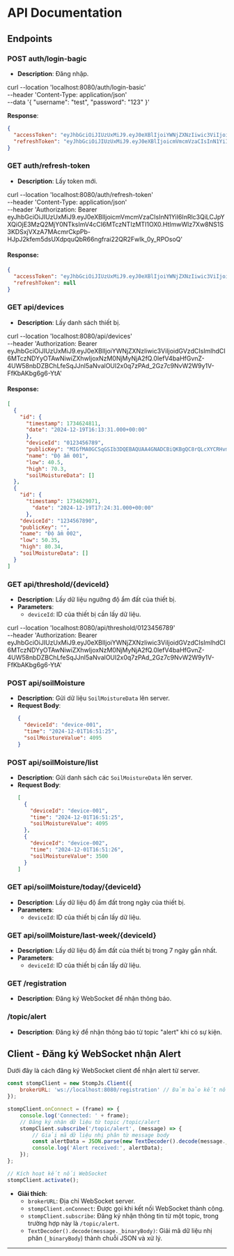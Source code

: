 
# API Documentation

## Endpoints

### POST auth/login-bagic
- **Description**: Đăng nhập.

curl --location 'localhost:8080/auth/login-basic' \
--header 'Content-Type: application/json' \
--data '{
"username": "test",
"password": "123"
}'

**Response**:
```json
{
  "accessToken": "eyJhbGciOiJIUzUxMiJ9.eyJ0eXBlIjoiYWNjZXNzIiwic3ViIjoidGVzdCIsImlhdCI6MTczNDYyNzI2NiwiZXhwIjoxNzM0NjMwODY2fQ.3ibQtEgOTJ8EQuQR_In4M_jPJs-vFY1gosJOAevxT0aZhrTVHVva6U0a9FlsZy5QV-rEUB9be70BF3lDZTlb4g",
  "refreshToken": "eyJhbGciOiJIUzUxMiJ9.eyJ0eXBlIjoicmVmcmVzaCIsInN1YiI6InRlc3QiLCJpYXQiOjE3MzQ2MjcyNjYsImV4cCI6MTczNTIzMjA2Nn0.HrNGi5wXw0O-8t2pcuo4811-RXuPdwaLO45euvTgDQrhWIp1SwQ6b59mUB6oz8nT7Ws5lpmanQFJ3gyVmTyx4g"
}
```
### GET auth/refresh-token
- **Description**: Lấy token mới.
  
curl --location 'localhost:8080/auth/refresh-token' \
--header 'Content-Type: application/json' \
--header 'Authorization: Bearer eyJhbGciOiJIUzUxMiJ9.eyJ0eXBlIjoicmVmcmVzaCIsInN1YiI6InRlc3QiLCJpYXQiOjE3MzQ2MjY0NTksImV4cCI6MTczNTIzMTI1OX0.HtImwWlz7Xw8NS1S3KDSxjVXzA7MAcmrCkpPb-HJpJ2kfem5dsUXdpquQbR66ngfrai22QR2FwIk_0y_RPOsoQ'

#### Response:
```json
{
  "accessToken": "eyJhbGciOiJIUzUxMiJ9.eyJ0eXBlIjoiYWNjZXNzIiwic3ViIjoidGVzdCIsImlhdCI6MTczNDYyNzI0MywiZXhwIjoxNzM0NjMwODQzfQ.5DctqPcTkYU3aNXi4iviUEHEfWSyDG-fPCLnjD3snMjeI6GsIoRNiVrbTKY7Yu-MUtLoImd7q-M-4WrW4dGucw",
  "refreshToken": null
}
```
### GET api/devices
- **Description**: Lấy danh sách thiết bị.

curl --location 'localhost:8080/api/devices' \
--header 'Authorization: Bearer eyJhbGciOiJIUzUxMiJ9.eyJ0eXBlIjoiYWNjZXNzIiwic3ViIjoidGVzdCIsImlhdCI6MTczNDYyOTAwNiwiZXhwIjoxNzM0NjMyNjA2fQ.0lefV4baHfGvnZ-4UW58nbDZBChLfeSqJJnI5aNvalOUI2x0q7zPAd_2Gz7c9NvW2W9y1V-FfKbAKbg6g6-YtA'

#### Response:
  ```json
  [
    {
      "id": {
        "timestamp": 1734624811,
        "date": "2024-12-19T16:13:31.000+00:00"
        },
        "deviceId": "0123456789",
        "publicKey": "MIGfMA0GCSqGSIb3DQEBAQUAA4GNADCBiQKBgQC8rQLcXYCRHvmYqFdgh46cTw17\nW5Ec6IimOb2yB0mJ3A1vmX/J2zZbq+u5D745wmlRfUxJAP1ZFKctel0yaElx5Ts4\naRmG66UG7i63+HyPmStRaglL20+ZhDcnK2YvDk5yzjxQ3PXZvR3QpvD/d3hR/TDY\na0ojhU/bXgvK6Cq74QIDAQAB",
        "name": "Độ ẩm 001",
        "low": 40.5,
        "high": 70.3,
        "soilMoistureData": []
    },
    {
      "id": {
        "timestamp": 1734629071,
          "date": "2024-12-19T17:24:31.000+00:00"
        },
      "deviceId": "1234567890",
      "publicKey": "",
      "name": "Độ ẩm 002",
      "low": 50.35,
      "high": 80.34,
      "soilMoistureData": []
    }
  ]
```
### GET api/threshold/{deviceId}
- **Description**: Lấy dữ liệu ngưỡng độ ẩm đất của thiết bị.
- **Parameters**:
  - `deviceId`: ID của thiết bị cần lấy dữ liệu.
  
curl --location 'localhost:8080/api/threshold/0123456789' \
--header 'Authorization: Bearer eyJhbGciOiJIUzUxMiJ9.eyJ0eXBlIjoiYWNjZXNzIiwic3ViIjoidGVzdCIsImlhdCI6MTczNDYyOTAwNiwiZXhwIjoxNzM0NjMyNjA2fQ.0lefV4baHfGvnZ-4UW58nbDZBChLfeSqJJnI5aNvalOUI2x0q7zPAd_2Gz7c9NvW2W9y1V-FfKbAKbg6g6-YtA'



### POST api/soilMoisture
- **Description**: Gửi dữ liệu `SoilMoistureData` lên server.
- **Request Body**:
  ```json
  {
    "deviceId": "device-001",
    "time": "2024-12-01T16:51:25",
    "soilMoistureValue": 4095
  }
  ```

### POST api/soilMoisture/list
- **Description**: Gửi danh sách các `SoilMoistureData` lên server.
- **Request Body**:
  ```json
  [
    {
      "deviceId": "device-001",
      "time": "2024-12-01T16:51:25",
      "soilMoistureValue": 4095
    },
    {
      "deviceId": "device-002",
      "time": "2024-12-01T16:51:26",
      "soilMoistureValue": 3500
    }
  ]
  ```

### GET api/soilMoisture/today/{deviceId}
- **Description**: Lấy dữ liệu độ ẩm đất trong ngày của thiết bị.
- **Parameters**:
    - `deviceId`: ID của thiết bị cần lấy dữ liệu.

### GET api/soilMoisture/last-week/{deviceId}
- **Description**: Lấy dữ liệu độ ẩm đất của thiết bị trong 7 ngày gần nhất.
- **Parameters**:
    - `deviceId`: ID của thiết bị cần lấy dữ liệu.

### GET /registration
- **Description**: Đăng ký WebSocket để nhận thông báo.

### /topic/alert
- **Description**: Đăng ký để nhận thông báo từ topic "alert" khi có sự kiện.

## Client - Đăng ký WebSocket nhận Alert

Dưới đây là cách đăng ký WebSocket client để nhận alert từ server.

```javascript
const stompClient = new StompJs.Client({
    brokerURL: 'ws://localhost:8080/registration' // Đảm bảo kết nối đúng URL của WebSocket
});

stompClient.onConnect = (frame) => {
    console.log('Connected: ' + frame);
    // Đăng ký nhận dữ liệu từ topic /topic/alert
    stompClient.subscribe('/topic/alert', (message) => {
        // Giải mã dữ liệu nhị phân từ message body
        const alertData = JSON.parse(new TextDecoder().decode(message._binaryBody));
        console.log('Alert received:', alertData);
    });
};

// Kích hoạt kết nối WebSocket
stompClient.activate();
```

- **Giải thích**:
    - `brokerURL`: Địa chỉ WebSocket server.
    - `stompClient.onConnect`: Được gọi khi kết nối WebSocket thành công.
    - `stompClient.subscribe`: Đăng ký nhận thông tin từ một topic, trong trường hợp này là `/topic/alert`.
    - `TextDecoder().decode(message._binaryBody)`: Giải mã dữ liệu nhị phân (`_binaryBody`) thành chuỗi JSON và xử lý.

---

